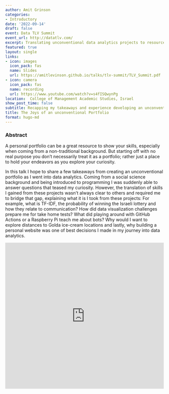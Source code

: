 ```yaml
---
author: Amit Grinson
categories:
- Introductory
date: '2022-09-14'
draft: false
event: Data TLV Summit
event_url: http://datatlv.com/
excerpt: Translating unconventional data analytics projects to resources and value I can bring to the team.
featured: true
layout: single
links:
- icon: images
  icon_pack: fas
  name: Slides
  url: https://amitlevinson.github.io/talks/tlv-summit/TLV_Summit.pdf
- icon: camera
  icon_pack: fas
  name: recording
  url: https://www.youtube.com/watch?v=s4fISQwynPg
location:  College of Management Academic Studies, Israel
show_post_time: false
subtitle: Recapping my takeaways and experience developing an unconventional portfolio for Data Analytics.
title: The Joys of an unconventional Portfolio
format: hugo-md
---
```




### Abstract

A personal portfolio can be a great resource to show your skills, especially when coming from a non-traditional background. But starting off with no real purpose you don’t necessarily treat it as a portfolio; rather just a place to hold your endeavors as you explore your curiosity.

In this talk I hope to share a few takeaways from creating an unconventional portfolio as I went into data analytics. Coming from a social science background and being introduced to programming I was suddenly able to answer questions that teased my curiosity. However, the translation of skills I gained from these projects wasn’t always clear to others and required me to bridge that gap, explaining what it is I took from these projects: For example, what is TF-IDF, the probability of winning the Israeli lottery and how they relate to communication? How did data visualization challenges prepare me for take home tests? What did playing around with GitHub Actions or a Raspberry Pi teach me about bots? Why would I want to explore distances to Golda ice-cream locations and lastly, why building a personal website was one of best decisions I made in my journey into data analytics.

<iframe src="https://amitlevinson.github.io/talks/tlv-summit/TLV_Summit.pdf" width = '100%' height='465px' frameborder="0"></iframe>
